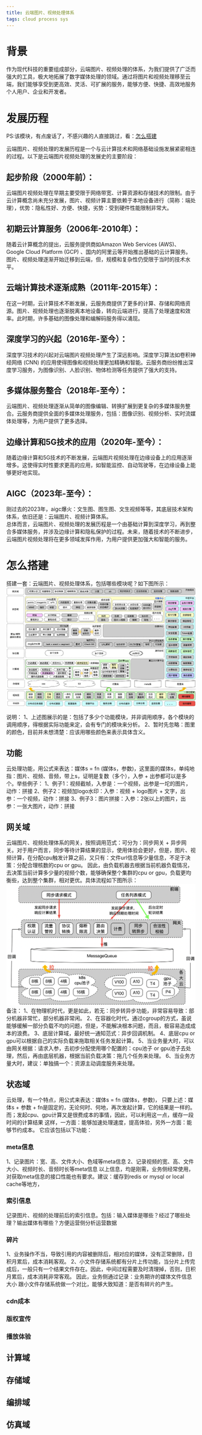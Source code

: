 ```yaml
---
title: 云端图片、视频处理体系
tags: cloud process sys
---
```


# 背景

作为现代科技的重要组成部分，云端图片、视频处理的体系，为我们提供了广泛而强大的工具，极大地拓展了数字媒体处理的领域。通过将图片和视频处理移至云端，我们能够享受到更高效、灵活、可扩展的服务，能够方便、快捷、高效地服务个人用户、企业和开发者。

# 发展历程
PS:该模块，有点废话了，不感兴趣的人直接跳过，看：[怎么搭建](#怎么搭建)

云端图片、视频处理的发展历程是一个与云计算技术和网络基础设施发展紧密相连的过程。以下是云端图片视频处理的发展史的主要阶段：

## **起步阶段（2000年前）：**

云端图片视频处理在早期主要受限于网络带宽、计算资源和存储技术的限制。由于云计算概念尚未充分发展，图片、视频计算主要依赖于本地设备进行（简称：端处理），优势：隐私性好、方便、快捷，劣势：受到硬件性能限制非常大。

## **初期云计算服务（2006年-2010年）：**

随着云计算概念的提出，云服务提供商如Amazon Web Services (AWS)、Google Cloud Platform (GCP)
、国内的阿里云等开始推出基础的云计算服务。图片、视频处理逐渐开始迁移到云端，但，规模和复杂性仍受限于当时的技术水平。

## **云端计算技术逐渐成熟（2011年-2015年）：**

在这一时期，云计算技术不断发展，云服务商提供了更多的计算、存储和网络资源。图片、视频处理也逐渐脱离本地设备，转向云端进行，提高了处理速度和效率。此时期，许多基础的图像处理和编解码服务得以涌现。

## **深度学习的兴起（2016年-至今）：**

深度学习技术的兴起对云端图片视频处理产生了深远影响。深度学习算法如卷积神经网络 (CNN)
的应用使得图像和视频处理更加精确和智能。云服务商纷纷推出深度学习服务，为图像识别、人脸识别、物体检测等任务提供了强大的支持。

## **多媒体服务整合（2018年-至今）：**

云端图片、视频处理逐渐从简单的图像编辑、转换扩展到更复杂的多媒体服务整合。云服务商提供全面的多媒体处理服务，包括：图像识别、视频分析、实时流媒体处理等，为用户提供了更多选择。

## **边缘计算和5G技术的应用（2020年-至今）：**

随着边缘计算和5G技术的不断发展，云端图片视频处理在边缘设备上的应用逐渐增多。这使得实时性要求更高的应用，如智能监控、自动驾驶等，在边缘设备上能够更好地实现。

## **AIGC（2023年-至今）：**

刚过去的2023年，aigc爆火：文生图、图生图、文生视频等等，其底层技术架构体系，依旧还是：云端图片、视频计算体系。<br>
总体而言，云端图片、视频处理的发展历程是一个由基础计算到深度学习，再到整合多媒体服务，并涉及边缘计算和隐私保护的过程。未来，随着技术的不断进步，云端图片视频处理将在更多领域发挥作用，为用户提供更加强大和智能的服务。

# 怎么搭建

搭建一套：云端图片、视频处理体系，包括哪些模块呢？如下图所示：
![](/images/cps_4.png)

说明：
1、上述图展示的是：包括了多少个功能模块，并非调用顺序，各个模块的调用顺序，得根据实际功能来定，会有专门的模块来分析。
2、暂时先忽略：图里的颜色，目前并未想清楚：应该用哪些颜色来表示具体含义。

## 功能
云处理功能，用公式来表达：媒体s = fn (媒体s，参数)，这里面的媒体s，单纯地指：图片、视频、音频，带上s，证明是复数（多个），入参 + 出参都可以是多个。举些例子：
1、例子1：视频截帧，入参是：一个视频，出参是一坨的图片，动作：拼接
2、例子2：视频加logo水印：入参：视频 + logo图片 + 文字，出参：一个视频，动作：拼接
3、例子3：图片拼接：入参：2张以上的图片，出参：一张大图片，动作：拼接

## 网关域
云端图片、视频处理体系的网关，按照调用范式：可分为：同步网关 + 异步网关。对于用户而言，同步等待计算结果的显示，使用体验会更好，但是，图片、视频计算，在分配cpu触发计算之前，又只有：文件url信息等少量信息，不足于决策：分配合理核数的cpu or gpu。
因此，由负载机器去根据当前机器负载情况，去决策当前计算多少量的视频个数，能够确保整个集群的cpu or gpu，负载更均衡些，达到整个集群，相对更优。具体流程如下图所示：
![](/images/sync_2_async.png)
备注：
1、在物理机时代，更是如此，若无：同步转异步功能，非常容易导致：部分机器非常忙，部分机器非常闲。
2、在容器化时代，通过cgroup的方式，虽说能够缓解一部分负载不均的问题，但是，不能解决根本问题，而且，极容易造成成本的浪费。
3、底层计算域，最好统一通知范式：异步回调机制。
4、底层cpu or gpu可以根据自己的实际负载来拖取相关任务发起计算。
5、当业务量大时，可以由网关根据：请求入参，去初步分配使用哪个配置的：cpu池子 or gpu池子去处理，然后，再由底层机器，根据当前负载决策：拖几个任务来处理。
6、当业务方量大时，建议：单独搞一个：资源主动调度服务来处理。

## 状态域
云处理，有一个特点，用公式来表达：媒体s = fn (媒体s，参数)，
只要上述：媒体s + 参数 + fn是固定的，无论何时、何地，再次发起计算，它的结果是一样的。而；发起cpu、gpu计算又是很费成本的事情，因此，可以利用这一点，缓存一段时间的计算结果
这样，一方面：能够加速处理速度，提高体验，另外一方面：能够节约成本。
它应该包括以下功能：

### meta信息
1、记录图片：宽、高、文件大小、色域等meta信息
2、记录视频的宽、高、文件大小、视频时长、音频时长等meta信息
以上信息，均是刚需，业务侧经常使用，对获取meta信息的接口性能也有要求。建议：缓存到redis or mysql or local cache等地方，

### 索引信息
记录图片、视频的处理前后的索引信息。包括：输入媒体是哪些？经过了哪些处理？输出媒体有哪些？方便运营侧分析运营数据

### 碎片
1、业务操作不当，导致引用的内容被删除后，相对应的媒体，没有正常删除，日积月累后，成本消耗客观。
2、小文件存储系统都有分片上传功能，当分片上传完成后，一般只有一个结果文件存在。因此，中间过程需要及时清理掉，否则，日积月累后，成本消耗非常客观。
因此，业务侧通过记录：业务期许的媒体文件信息大小 跟小文件存储系统做一个对比，能够大致知道：是否有碎片的产生。

### cdn成本

### 版权宣传

### 播放体验

## 计算域

## 存储域

## 编排域

## 仿真域



